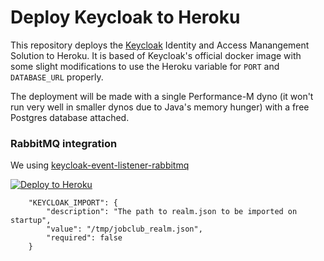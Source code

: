 # Deploy Keycloak to Heroku

This repository deploys the [Keycloak](https://www.keycloak.org) Identity and Access Manangement Solution 
to Heroku.  It is based of Keycloak's official docker image with some slight modifications to use the
Heroku variable for `PORT` and `DATABASE_URL` properly.

The deployment will be made with a single Performance-M dyno (it won't run very well in smaller dynos
due to Java's memory hunger) with a free Postgres database attached.

### RabbitMQ integration
We using [keycloak-event-listener-rabbitmq](https://github.com/seniordevonly/keycloak-event-listener-rabbitmq)

[![Deploy to Heroku](https://www.herokucdn.com/deploy/button.svg)](https://heroku.com/deploy)


        "KEYCLOAK_IMPORT": {
            "description": "The path to realm.json to be imported on startup",
            "value": "/tmp/jobclub_realm.json",
            "required": false
        }
